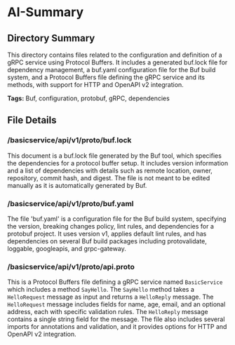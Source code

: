 # AI-Summary
## Directory Summary
This directory contains files related to the configuration and definition of a gRPC service using Protocol Buffers. It includes a generated buf.lock file for dependency management, a buf.yaml configuration file for the Buf build system, and a Protocol Buffers file defining the gRPC service and its methods, with support for HTTP and OpenAPI v2 integration.

**Tags:** Buf, configuration, protobuf, gRPC, dependencies

## File Details
    
### /basicservice/api/v1/proto/buf.lock
This document is a buf.lock file generated by the Buf tool, which specifies the dependencies for a protocol buffer setup. It includes version information and a list of dependencies with details such as remote location, owner, repository, commit hash, and digest. The file is not meant to be edited manually as it is automatically generated by Buf.

### /basicservice/api/v1/proto/buf.yaml
The file 'buf.yaml' is a configuration file for the Buf build system, specifying the version, breaking changes policy, lint rules, and dependencies for a protobuf project. It uses version v1, applies default lint rules, and has dependencies on several Buf build packages including protovalidate, loggable, googleapis, and grpc-gateway.

### /basicservice/api/v1/proto/api.proto
This is a Protocol Buffers file defining a gRPC service named `BasicService` which includes a method `SayHello`. The `SayHello` method takes a `HelloRequest` message as input and returns a `HelloReply` message. The `HelloRequest` message includes fields for name, age, email, and an optional address, each with specific validation rules. The `HelloReply` message contains a single string field for the message. The file also includes several imports for annotations and validation, and it provides options for HTTP and OpenAPI v2 integration.
